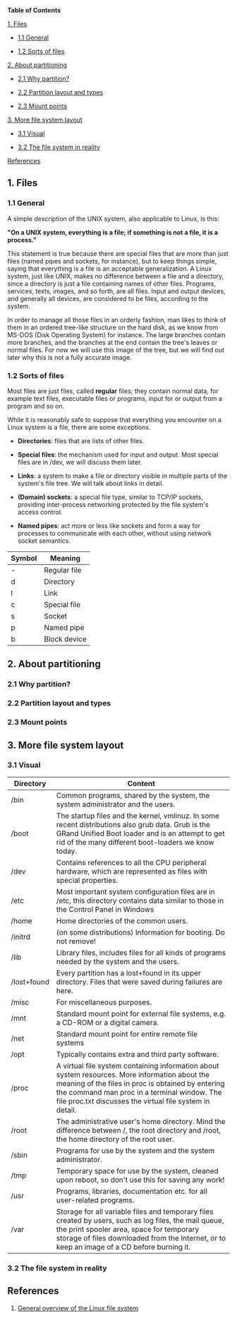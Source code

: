 **Table of Contents**

[1. Files](#1-files)

- [1.1 General](#11-general)

- [1.2 Sorts of files](#12-sorts-of-files)

[2. About partitioning](#2-about-partitioning)

- [2.1 Why partition?](#21-why-partition)

- [2.2 Partition layout and types](#22-partition-layout-and-types)

- [2.3 Mount points](#23-mount-points)

[3. More file system layout](#3-more-file-system-layout)

- [3.1 Visual](#31-visual)

- [3.2 The file system in reality](#32-the-file-system-in-reality)

[References](#references)


## 1. Files

### 1.1 General

A simple description of the UNIX system, also applicable to Linux, is this:

**"On a UNIX system, everything is a file; if something is not a file, it is a process."**

This statement is true because there are special files that are more than just files (named pipes and sockets, for instance), but to keep things simple, saying that everything is a file is an acceptable generalization. A Linux system, just like UNIX, makes no difference between a file and a directory, since a directory is just a file containing names of other files. Programs, services, texts, images, and so forth, are all files. Input and output devices, and generally all devices, are considered to be files, according to the system.

In order to manage all those files in an orderly fashion, man likes to think of them in an ordered tree-like structure on the hard disk, as we know from MS-DOS (Disk Operating System) for instance. The large branches contain more branches, and the branches at the end contain the tree's leaves or normal files. For now we will use this image of the tree, but we will find out later why this is not a fully accurate image.

### 1.2 Sorts of files

Most files are just files, called **regular** files; they contain normal data, for example text files, executable files or programs, input for or output from a program and so on.

While it is reasonably safe to suppose that everything you encounter on a Linux system is a file, there are some exceptions.

- **Directories**: files that are lists of other files.

- **Special files**: the mechanism used for input and output. Most special files are in /dev, we will discuss them later.

- **Links**: a system to make a file or directory visible in multiple parts of the system's file tree. We will talk about links in detail.

- **(Domain) sockets**: a special file type, similar to TCP/IP sockets, providing inter-process networking protected by the file system's access control.

- **Named pipes**: act more or less like sockets and form a way for processes to communicate with each other, without using network socket semantics.

| Symbol | Meaning |
| --- | --- |
| -	| Regular file |
| d	| Directory |
| l	| Link |
| c	| Special file |
| s	| Socket |
| p	| Named pipe |
| b	| Block device |

## 2. About partitioning

### 2.1 Why partition?

### 2.2 Partition layout and types

### 2.3 Mount points

## 3. More file system layout

### 3.1 Visual

| Directory | Content |
| --- | --- |
| /bin | Common programs, shared by the system, the system administrator and the users. |
| /boot | The startup files and the kernel, vmlinuz. In some recent distributions also grub data. Grub is the GRand Unified Boot loader and is an attempt to get rid of the many different boot-loaders we know today. |
| /dev | Contains references to all the CPU peripheral hardware, which are represented as files with special properties. |
| /etc | Most important system configuration files are in /etc, this directory contains data similar to those in the Control Panel in Windows |
| /home | Home directories of the common users. |
| /initrd | (on some distributions) Information for booting. Do not remove! |
| /lib | Library files, includes files for all kinds of programs needed by the system and the users. |
| /lost+found | Every partition has a lost+found in its upper directory. Files that were saved during failures are here. |
| /misc | For miscellaneous purposes. |
| /mnt | Standard mount point for external file systems, e.g. a CD-ROM or a digital camera. |
| /net | Standard mount point for entire remote file systems |
| /opt | Typically contains extra and third party software. |
| /proc | A virtual file system containing information about system resources. More information about the meaning of the files in proc is obtained by entering the command man proc in a terminal window. The file proc.txt discusses the virtual file system in detail. |
| /root | The administrative user's home directory. Mind the difference between /, the root directory and /root, the home directory of the root user. |
| /sbin | Programs for use by the system and the system administrator. |
| /tmp | Temporary space for use by the system, cleaned upon reboot, so don't use this for saving any work! |
| /usr | Programs, libraries, documentation etc. for all user-related programs. |
| /var | Storage for all variable files and temporary files created by users, such as log files, the mail queue, the print spooler area, space for temporary storage of files downloaded from the Internet, or to keep an image of a CD before burning it. |

### 3.2 The file system in reality

## References

1. [General overview of the Linux file system](https://www.tldp.org/LDP/intro-linux/html/sect_03_01.html)
